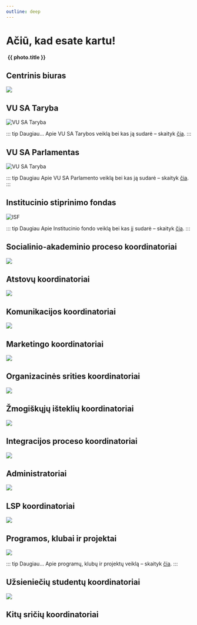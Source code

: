 ```yaml
---
outline: deep
---
```


<script setup lang="ts">
import { teamPhotos, biuras, socakad, atstovai, kom, mark, hr, integration, admin, pkp, intl, lsp, other } from '/data/bendruomene'
import TeamAvatarLayout from '/components/TeamAvatarLayout.vue'
</script>

# Ačiū, kad esate kartu!

<div class="grid grid-cols-2 gap-8 mt-16">
    <div v-for="photo in teamPhotos" class="flex flex-col items-center gap-3">
        <a :href="photo.href">
            <img class="rounded-md shadow-sm hover:shadow-xl transition-shadow" :src="photo.link" />
        </a>
        <strong class="tracking-tight text-lg/5 text-center">{{ photo.title }}</strong>
    </div>
</div>

## Centrinis biuras

![](/img/koordinatoriu-nuotraukos/bendros/Centrinis%20biuras-2.jpg)

<TeamAvatarLayout :members="biuras" />

## VU SA Taryba

![VU SA Taryba](/img/koordinatoriu-nuotraukos/bendros/Taryba-2.jpg)

::: tip Daugiau...
Apie VU SA Tarybos veiklą bei kas ją sudarė – skaityk [čia](/vu-sa/taryba).
:::

## VU SA Parlamentas

![VU SA Taryba](/img/kitos-nuotraukos/Parlamentas.jpg)

::: tip Daugiau
Apie VU SA Parlamento veiklą bei kas ją sudarė – skaityk [čia](/vu-sa/parlamentas).
:::

## Institucinio stiprinimo fondas

![ISF](/img/kitos-nuotraukos/ISF.jpg)

::: tip Daugiau
Apie Institucinio fondo veiklą bei kas jį sudarė – skaityk [čia](/stipri-organizacija/isf).
:::

## Socialinio-akademinio proceso koordinatoriai

![](/img/koordinatoriu-nuotraukos/bendros/Socialinio-akademinio%20proceso%20koordinatoriai-2.jpg)

<TeamAvatarLayout :members="socakad" />

## Atstovų koordinatoriai

![](/img/koordinatoriu-nuotraukos/bendros/atstovu.jpg)

<TeamAvatarLayout :members="atstovai" />

## Komunikacijos koordinatoriai

![](/img/koordinatoriu-nuotraukos/bendros/Komunikacijos%20koordinatoriai-2.jpg)

<TeamAvatarLayout :members="kom" />

## Marketingo koordinatoriai

![](/img/koordinatoriu-nuotraukos/bendros/Marketingo%20srities%20koordinatoriai-2.jpg)

<TeamAvatarLayout :members="mark" />

## Organizacinės srities koordinatoriai

![](/img/koordinatoriu-nuotraukos/bendros/organizacines.jpg)

<TeamAvatarLayout :members="org" />

## Žmogiškųjų išteklių koordinatoriai

![](/img/koordinatoriu-nuotraukos/bendros/HR-2.jpg)

<TeamAvatarLayout :members="hr" />

## Integracijos proceso koordinatoriai

![](/img/koordinatoriu-nuotraukos/bendros/Integracijos%20proceso%20koordinatoriai-2.jpg)

<TeamAvatarLayout :members="integration" />

## Administratoriai

![](/img/koordinatoriu-nuotraukos/bendros/Administratoriai-2.jpg)

<TeamAvatarLayout :members="admin" />

## LSP koordinatoriai

![](/img/koordinatoriu-nuotraukos/bendros/LSP%20koordinatoriai-2.jpg)

<TeamAvatarLayout :members="lsp" />

## Programos, klubai ir projektai

![](/img/koordinatoriu-nuotraukos/bendros/PKP-2.jpg)

::: tip Daugiau...
Apie programų, klubų ir projektų veiklą – skaityk [čia](/darni-bendruomene/pkp).
:::

<TeamAvatarLayout :members="pkp" />

## Užsieniečių studentų koordinatoriai

![](/img/koordinatoriu-nuotraukos/bendros/Uzsienieciu-koordai-2.jpg)

<TeamAvatarLayout :members="intl" />

## Kitų sričių koordinatoriai

<TeamAvatarLayout :members="other" />
